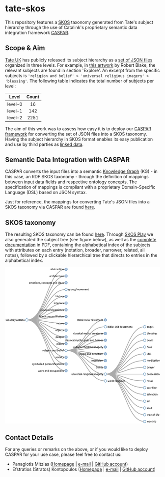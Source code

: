 # tate-skos
This repository features a [SKOS](https://www.w3.org/2004/02/skos/) taxonomy generated from Tate's subject hierarchy through the use of Catalink's proprietary semantic data integration framework [CASPAR](https://caspar.catalink.eu/). 


## Scope & Aim
[Tate UK](https://www.tate.org.uk/) has publicly released its subject hierarchy as a [set of JSON files](https://github.com/tategallery/collection/tree/master/processed/subjects) organized in three levels. For example, in [this artwork](http://www.tate.org.uk/art/artworks/blake-a-figure-bowing-before-a-seated-old-man-with-his-arm-outstretched-in-benediction-a00001) by Robert Blake, the relevant subjects are found in section 'Explore'. An excerpt from the specific subjects is `'religion and belief' > 'universal religious imagery' > 'blessing'`. The following table indicates the total number of subjects per level:

|  Level  | Count |
|:-------:|:-----:|
| level-0 |   16  |
| level-1 |  142  |
| level-2 |  2251 |

The aim of this work was to assess how easy it is to deploy our [CASPAR framework](https://caspar.catalink.eu/) for converting the set of JSON files into a SKOS taxonomy. Having the subject hierarchy in SKOS format enables its easy publication and use by third parties as [linked data](https://en.wikipedia.org/wiki/Linked_data).


## Semantic Data Integration with CASPAR
CASPAR converts the input files into a semantic [Knowledge Graph](https://en.wikipedia.org/wiki/Knowledge_graph) (KG) - in this case, an RDF SKOS taxonomy - through the definition of mappings between input data fields and respective ontology concepts. The specification of mappings is compliant with a proprietary Domain-Specific Language (DSL) based on JSON syntax.

Just for reference, the mappings for converting Tate's JSON files into a SKOS taxonomy via CASPAR are found [here](resources/mappings).


## SKOS taxonomy
The resulting SKOS taxonomy can be found [here](). Through [SKOS Play](https://skos-play.sparna.fr/play/) we also generated the subject tree (see figure below), as well as the [complete documentation](resources/documentation/tate-skos-documentation.pdf) in PDF, containing the alphabetical index of the subjects with attributes on each entry (notation, broader, narrower, related, all notes), followed by a clickable hierarchical tree that directs to entries in the alphabetical index.

![tate-skos-play.png](resources/figures/tate-skos-play.png)


## Contact Details
For any queries or remarks on the above, or if you would like to deploy CASPAR for your use case, please feel free to contact us:
* Panagiotis Mitzias ([Homepage](http://pmitzias.com/) | [e-mail](mailto:pmitzias@catalink.eu?subject=Tate%20SKOS) | [GitHub account](https://github.com/panmitz))
* Efstratios (Stratos) Kontopoulos ([Homepage](http://www.stratoskontopoulos.com) | [e-mail](mailto:e.kontopoulos@catalink.eu?subject=Tate%20SKOS) | [GitHub account](https://github.com/skontopo))